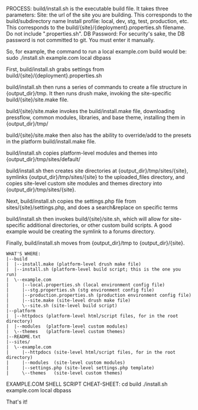 PROCESS:
build/install.sh is the executable build file.  It takes three parameters:
    Site: the url of the site you are building. This corresponds to the build/subdirectory name
    Install profile: local, dev, stg, test, production, etc.  This corresponds to the build/{site}/{deployment}.properties.sh filename.  Do not include ".properties.sh".
    DB Password: For security's sake, the DB password is not committed to git. You must enter it manually.
  
So, for example, the command to run a local example.com build would be:
    sudo ./install.sh example.com local dbpass

First, build/install.sh grabs settings from build/{site}/{deployment}.properties.sh

build/install.sh then runs a series of commands to create a file structure in {output_dir}/tmp.  It then runs drush make, invoking the site-specific build/{site}/site.make file.

build/{site}/site.make invokes the build/install.make file, downloading pressflow, common modules, libraries, and base theme, installing them in {output_dir}/tmp/

build/{site}/site.make then also has the ability to override/add to the presets in the platform build/install.make file.

build/install.sh copies platform-level modules and themes into {output_dir}/tmp/sites/default/

build/install.sh then creates site directories at {output_dir}/tmp/sites/{site}, symlinks {output_dir}/tmp/sites/{site} to the uploaded_files directory, and copies site-level custom site modules and themes directory into {output_dir}/tmp/sites/{site}.

Next, build/install.sh copies the settings.php file from sites/{site}/settings.php, and does a search&replace on specific terms 

build/install.sh then invokes build/{site}/site.sh, which will allow for site-specific additional directories, or other custom build scripts.  A good example would be creating the symlink to a forums directory.

Finally, build/install.sh moves from {output_dir}/tmp to {output_dir}/{site}.


````
WHAT'S WHERE:
|--build
|  |--install.make (platform-level drush make file)
|  |--install.sh (platform-level build script; this is the one you run)
|  \--example.com
|     |--local.properties.sh (local environment config file)
|     |--stg.properties.sh (stg environment config file)
|     |--production.properties.sh (production environment config file)
|     |--site.make (site-level drush make file)
|     \--site.sh (site-level build script)
|--platform
|  |--httpdocs (platform-level html/script files, for in the root directory)
|  |--modules  (platform-level custom modules)
|  \--themes   (platform-level custom themes)
|--README.txt
|--sites/
|  \--example.com
|     |--httpdocs (site-level html/script files, for in the root directory)
|     |--modules  (site-level custom modules)
|     |--settings.php (site-level settings.php template)
|     \--themes   (site-level custom themes)
````


EXAMPLE.COM SHELL SCRIPT CHEAT-SHEET:
cd build
./install.sh example.com local dbpass

That's it!